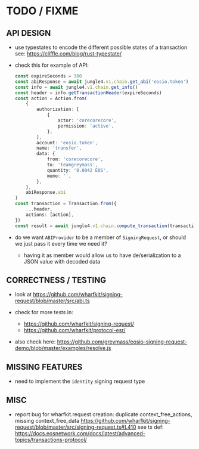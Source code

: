 # TODO / FIXME

## API DESIGN

- use typestates to encode the different possible states of a transaction
  see: https://cliffle.com/blog/rust-typestate/

- check this for example of API:

  ```typescript
  const expireSeconds = 300
  const abiResponse = await jungle4.v1.chain.get_abi('eosio.token')
  const info = await jungle4.v1.chain.get_info()
  const header = info.getTransactionHeader(expireSeconds)
  const action = Action.from(
      {
          authorization: [
              {
                  actor: 'corecorecore',
                  permission: 'active',
              },
          ],
          account: 'eosio.token',
          name: 'transfer',
          data: {
              from: 'corecorecore',
              to: 'teamgreymass',
              quantity: '0.0042 EOS',
              memo: '',
          },
      },
      abiResponse.abi
  )
  const transaction = Transaction.from({
      ...header,
      actions: [action],
  })
  const result = await jungle4.v1.chain.compute_transaction(transaction)
  ```

- do we want `ABIProvider` to be a member of `SigningRequest`, or should we just pass it every time
  we need it?
  - having it as member would allow us to have de/serialization to a JSON value with decoded data


## CORRECTNESS / TESTING

- look at <https://github.com/wharfkit/signing-request/blob/master/src/abi.ts>

- check for more tests in:
  - <https://github.com/wharfkit/signing-request/>
  - <https://github.com/wharfkit/protocol-esr/>

- also check here: <https://github.com/greymass/eosio-signing-request-demo/blob/master/examples/resolve.js>


## MISSING FEATURES

- need to implement the `identity` signing request type


## MISC

- report bug for wharfkit.request creation: duplicate context_free_actions, missing context_free_data
  <https://github.com/wharfkit/signing-request/blob/master/src/signing-request.ts#L410>
  see tx def: <https://docs.eosnetwork.com/docs/latest/advanced-topics/transactions-protocol/>
